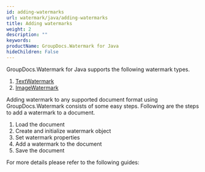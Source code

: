 ```yaml
---
id: adding-watermarks
url: watermark/java/adding-watermarks
title: Adding watermarks
weight: 2
description: ""
keywords: 
productName: GroupDocs.Watermark for Java
hideChildren: False
---
```

GroupDocs.Watermark for Java supports the following watermark types.

1.  [TextWatermark](https://reference.groupdocs.com/watermark/java/com.groupdocs.watermark.watermarks/TextWatermark)
2.  [ImageWatermark](https://reference.groupdocs.com/watermark/java/com.groupdocs.watermark.watermarks/ImageWatermark)

Adding watermark to any supported document format using GroupDocs.Watermark consists of some easy steps. Following are the steps to add a watermark to a document.

1.  Load the document 
2.  Create and initialize watermark object 
3.  Set watermark properties 
4.  Add a watermark to the document 
5.  Save the document

For more details please refer to the following guides:

